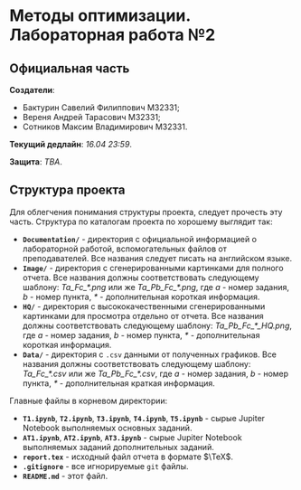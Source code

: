 # Методы оптимизации. Лабораторная работа №2

## Официальная часть

**Создатели**:

* Бактурин Савелий Филиппович M32331;
* Вереня Андрей Тарасович M32331;
* Сотников Максим Владимирович M32331.

**Текущий дедлайн**: *16.04 23:59*.

**Защита**: *TBA*.

## Структура проекта

Для облегчения понимания структуры проекта, следует прочесть эту часть. Структура по каталогам проекта по хорошему выглядит так:

* **`Documentation/`** - директория с официальной информацией о лабораторной работой, вспомогательных файлов от преподавателей. Все названия следует писать на английском языке.
* **`Image/`** - директория с сгенерированными картинками для полного отчета. Все названия должны соответствовать следующему шаблону: *Ta_Fc_\*.png* или же *Ta_Pb_Fc_\*.png*, где *a* - номер задания, *b* - номер пункта, *\** - дополнительная короткая информация.
* **`HQ/`** - директория с высококачественными сгенерированными картинками для просмотра отдельно от отчета. Все названия должны соответствовать следующему шаблону: *Ta_Pb_Fc_\*_HQ.png*, где *a* - номер задания, *b* - номер пункта, *\** - дополнительная короткая информация.
* **`Data/`** - директория с `.csv` данными от полученных графиков. Все названия должны соответствовать следующему шаблону: *Ta_Fc_\*.csv* или же *Ta_Pb_Fc_\*.csv*, где *a* - номер задания, *b* - номер пункта, *\** - дополнительная краткая информация.

Главные файлы в корневом директории:

* **`T1.ipynb`**, **`T2.ipynb`**, **`T3.ipynb`**, **`T4.ipynb`**, **`T5.ipynb`** - сырые Jupiter Notebook выполняемых основных заданий.
* **`AT1.ipynb`**, **`AT2.ipynb`**, **`AT3.ipynb`** - сырые Jupiter Notebook выполняемых заданий дополнительных заданий.
* **`report.tex`** - исходный файл отчета в формате $\TeX$.
* **`.gitignore`** - все игнорируемые `git` файлы.
* **`README.md`** - этот файл.
